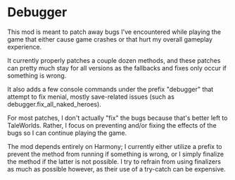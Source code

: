 # Debugger
This mod is meant to patch away bugs I've encountered while playing the game that either cause game crashes or that hurt my overall gameplay experience.

It currently properly patches a couple dozen methods, and these patches can pretty much stay for all versions as the fallbacks and fixes only occur if something is wrong.

It also adds a few console commands under the prefix "debugger" that attempt to fix menial, mostly save-related issues (such as debugger.fix_all_naked_heroes).

For most patches, I don't actually "fix" the bugs because that's better left to TaleWorlds. Rather, I focus on preventing and/or fixing the effects of the bugs so I can continue playing the game.

The mod depends entirely on Harmony; I currently either utilize a prefix to prevent the method from running if something is wrong, or I simply finalize the method if the latter is not possible. I try to refrain from using finalizers as much as possible however, as their use of a try-catch can be expensive.
